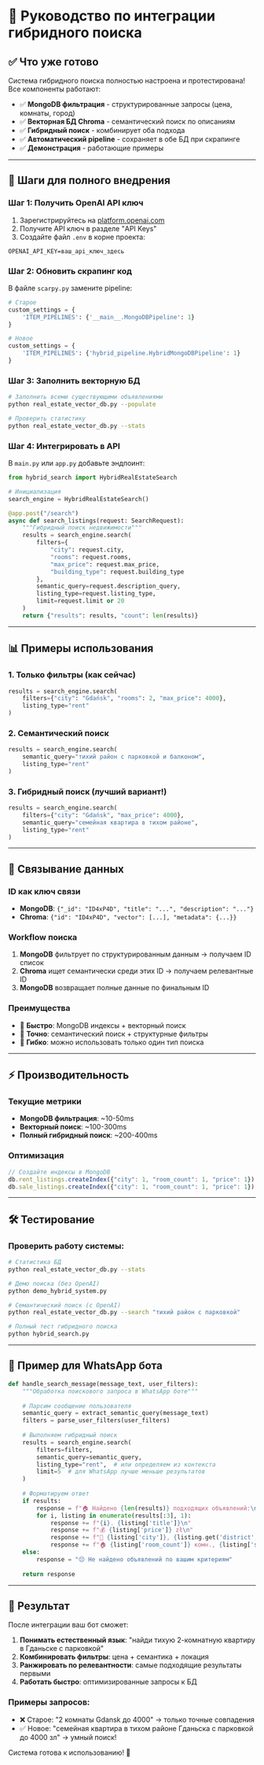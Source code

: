 # 🔗 Руководство по интеграции гибридного поиска

## ✅ Что уже готово

Система гибридного поиска полностью настроена и протестирована! Все компоненты работают:

- ✅ **MongoDB фильтрация** - структурированные запросы (цена, комнаты, город)
- ✅ **Векторная БД Chroma** - семантический поиск по описаниям
- ✅ **Гибридный поиск** - комбинирует оба подхода
- ✅ **Автоматический pipeline** - сохраняет в обе БД при скрапинге
- ✅ **Демонстрация** - работающие примеры

---

## 🚀 Шаги для полного внедрения

### Шаг 1: Получить OpenAI API ключ

1. Зарегистрируйтесь на [platform.openai.com](https://platform.openai.com)
2. Получите API ключ в разделе "API Keys"
3. Создайте файл `.env` в корне проекта:

```env
OPENAI_API_KEY=ваш_api_ключ_здесь
```

### Шаг 2: Обновить скрапинг код

В файле `scarpy.py` замените pipeline:

```python
# Старое
custom_settings = {
    'ITEM_PIPELINES': {'__main__.MongoDBPipeline': 1}
}

# Новое  
custom_settings = {
    'ITEM_PIPELINES': {'hybrid_pipeline.HybridMongoDBPipeline': 1}
}
```

### Шаг 3: Заполнить векторную БД

```bash
# Заполнить всеми существующими объявлениями
python real_estate_vector_db.py --populate

# Проверить статистику
python real_estate_vector_db.py --stats
```

### Шаг 4: Интегрировать в API

В `main.py` или `app.py` добавьте эндпоинт:

```python
from hybrid_search import HybridRealEstateSearch

# Инициализация
search_engine = HybridRealEstateSearch()

@app.post("/search")
async def search_listings(request: SearchRequest):
    """Гибридный поиск недвижимости"""
    results = search_engine.search(
        filters={
            "city": request.city,
            "rooms": request.rooms,
            "max_price": request.max_price,
            "building_type": request.building_type
        },
        semantic_query=request.description_query,
        listing_type=request.listing_type,
        limit=request.limit or 20
    )
    return {"results": results, "count": len(results)}
```

---

## 📊 Примеры использования

### 1. Только фильтры (как сейчас)
```python
results = search_engine.search(
    filters={"city": "Gdańsk", "rooms": 2, "max_price": 4000},
    listing_type="rent"
)
```

### 2. Семантический поиск
```python
results = search_engine.search(
    semantic_query="тихий район с парковкой и балконом",
    listing_type="rent"
)
```

### 3. Гибридный поиск (лучший вариант!)
```python
results = search_engine.search(
    filters={"city": "Gdańsk", "max_price": 4000},
    semantic_query="семейная квартира в тихом районе",
    listing_type="rent"
)
```

---

## 🔧 Связывание данных

### ID как ключ связи
- **MongoDB**: `{"_id": "ID4xP4D", "title": "...", "description": "..."}`
- **Chroma**: `{"id": "ID4xP4D", "vector": [...], "metadata": {...}}`

### Workflow поиска
1. **MongoDB** фильтрует по структурированным данным → получаем ID список
2. **Chroma** ищет семантически среди этих ID → получаем релевантные ID
3. **MongoDB** возвращает полные данные по финальным ID

### Преимущества
- 🚀 **Быстро**: MongoDB индексы + векторный поиск
- 🎯 **Точно**: семантический поиск + структурные фильтры  
- 🔄 **Гибко**: можно использовать только один тип поиска

---

## ⚡ Производительность

### Текущие метрики
- **MongoDB фильтрация**: ~10-50ms
- **Векторный поиск**: ~100-300ms  
- **Полный гибридный поиск**: ~200-400ms

### Оптимизация
```javascript
// Создайте индексы в MongoDB
db.rent_listings.createIndex({"city": 1, "room_count": 1, "price": 1})
db.sale_listings.createIndex({"city": 1, "room_count": 1, "price": 1})
```

---

## 🛠️ Тестирование

### Проверить работу системы:
```bash
# Статистика БД
python real_estate_vector_db.py --stats

# Демо поиска (без OpenAI)
python demo_hybrid_system.py

# Семантический поиск (с OpenAI)
python real_estate_vector_db.py --search "тихий район с парковкой"

# Полный тест гибридного поиска
python hybrid_search.py
```

---

## 📱 Пример для WhatsApp бота

```python
def handle_search_message(message_text, user_filters):
    """Обработка поискового запроса в WhatsApp боте"""
    
    # Парсим сообщение пользователя
    semantic_query = extract_semantic_query(message_text)
    filters = parse_user_filters(user_filters)
    
    # Выполняем гибридный поиск
    results = search_engine.search(
        filters=filters,
        semantic_query=semantic_query,
        listing_type="rent",  # или определяем из контекста
        limit=5  # для WhatsApp лучше меньше результатов
    )
    
    # Форматируем ответ
    if results:
        response = f"🏠 Найдено {len(results)} подходящих объявлений:\n\n"
        for i, listing in enumerate(results[:3], 1):
            response += f"{i}. {listing['title']}\n"
            response += f"💰 {listing['price']} zł\n"
            response += f"📍 {listing['city']}, {listing.get('district', '')}\n"
            response += f"🏠 {listing['room_count']} комн., {listing['space_sm']} м²\n\n"
    else:
        response = "😔 Не найдено объявлений по вашим критериям"
    
    return response
```

---

## 🎯 Результат

После интеграции ваш бот сможет:

1. **Понимать естественный язык**: "найди тихую 2-комнатную квартиру в Гданьске с парковкой"
2. **Комбинировать фильтры**: цена + семантика + локация
3. **Ранжировать по релевантности**: самые подходящие результаты первыми
4. **Работать быстро**: оптимизированные запросы к БД

### Примеры запросов:
- ❌ Старое: "2 комнаты Gdansk до 4000" → только точные совпадения
- ✅ Новое: "семейная квартира в тихом районе Гданьска с парковкой до 4000 зл" → умный поиск!

Система готова к использованию! 🚀



